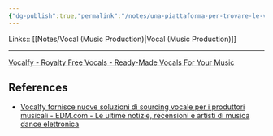 ```yaml
---
{"dg-publish":true,"permalink":"/notes/una-piattaforma-per-trovare-le-voci/"}
---
```


Links:: [[Notes/Vocal (Music Production)\|Vocal (Music Production)]]

---
[Vocalfy - Royalty Free Vocals - Ready-Made Vocals For Your Music](https://vocalfy.com/)




## References

- [Vocalfy fornisce nuove soluzioni di sourcing vocale per i produttori musicali - EDM.com - Le ultime notizie, recensioni e artisti di musica dance elettronica](https://edm.com/gear-tech/vocalfy-new-vocal-sourcing-solution-for-music-producers)

